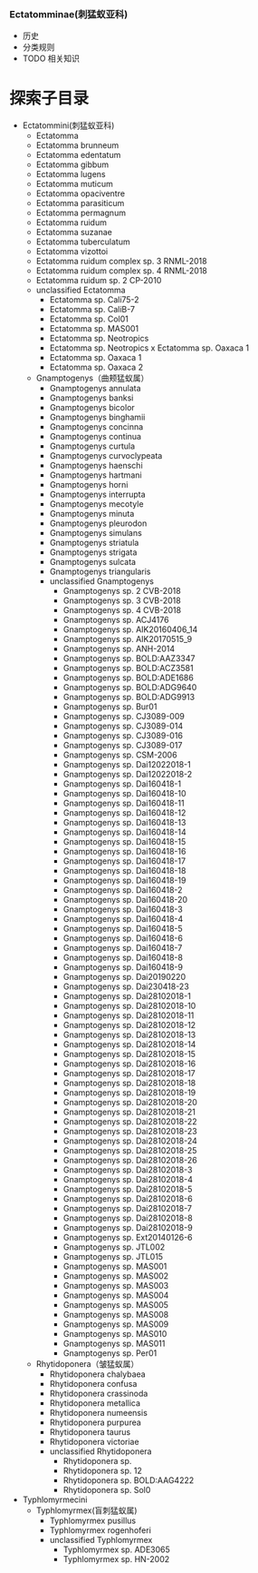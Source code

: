### Ectatomminae(刺猛蚁亚科)

* 历史
* 分类规则
* TODO 相关知识

# 探索子目录
* Ectatommini(刺猛蚁亚科)
    + Ectatomma
    + Ectatomma brunneum
    + Ectatomma edentatum
    + Ectatomma gibbum
    + Ectatomma lugens
    + Ectatomma muticum
    + Ectatomma opaciventre
    + Ectatomma parasiticum
    + Ectatomma permagnum
    + Ectatomma ruidum
    + Ectatomma suzanae
    + Ectatomma tuberculatum
    + Ectatomma vizottoi
    + Ectatomma ruidum complex sp. 3 RNML-2018
    + Ectatomma ruidum complex sp. 4 RNML-2018
    + Ectatomma ruidum sp. 2 CP-2010
    + unclassified Ectatomma
        * Ectatomma sp. Cali75-2
        * Ectatomma sp. CaliB-7
        * Ectatomma sp. Col01
        * Ectatomma sp. MAS001
        * Ectatomma sp. Neotropics
        * Ectatomma sp. Neotropics x Ectatomma sp. Oaxaca 1
        * Ectatomma sp. Oaxaca 1
        * Ectatomma sp. Oaxaca 2
    + Gnamptogenys（曲颊猛蚁属）
        * Gnamptogenys annulata
        * Gnamptogenys banksi
        * Gnamptogenys bicolor
        * Gnamptogenys binghamii
        * Gnamptogenys concinna
        * Gnamptogenys continua
        * Gnamptogenys curtula
        * Gnamptogenys curvoclypeata
        * Gnamptogenys haenschi
        * Gnamptogenys hartmani
        * Gnamptogenys horni
        * Gnamptogenys interrupta
        * Gnamptogenys mecotyle
        * Gnamptogenys minuta
        * Gnamptogenys pleurodon
        * Gnamptogenys simulans
        * Gnamptogenys striatula
        * Gnamptogenys strigata
        * Gnamptogenys sulcata
        * Gnamptogenys triangularis
        * unclassified Gnamptogenys
            + Gnamptogenys sp. 2 CVB-2018
            + Gnamptogenys sp. 3 CVB-2018
            + Gnamptogenys sp. 4 CVB-2018
            + Gnamptogenys sp. ACJ4176
            + Gnamptogenys sp. AIK20160406_14
            + Gnamptogenys sp. AIK20170515_9
            + Gnamptogenys sp. ANH-2014
            + Gnamptogenys sp. BOLD:AAZ3347
            + Gnamptogenys sp. BOLD:ACZ3581
            + Gnamptogenys sp. BOLD:ADE1686
            + Gnamptogenys sp. BOLD:ADG9640
            + Gnamptogenys sp. BOLD:ADG9913
            + Gnamptogenys sp. Bur01
            + Gnamptogenys sp. CJ3089-009
            + Gnamptogenys sp. CJ3089-014
            + Gnamptogenys sp. CJ3089-016
            + Gnamptogenys sp. CJ3089-017
            + Gnamptogenys sp. CSM-2006
            + Gnamptogenys sp. Dai12022018-1
            + Gnamptogenys sp. Dai12022018-2
            + Gnamptogenys sp. Dai160418-1
            + Gnamptogenys sp. Dai160418-10
            + Gnamptogenys sp. Dai160418-11
            + Gnamptogenys sp. Dai160418-12
            + Gnamptogenys sp. Dai160418-13
            + Gnamptogenys sp. Dai160418-14
            + Gnamptogenys sp. Dai160418-15
            + Gnamptogenys sp. Dai160418-16
            + Gnamptogenys sp. Dai160418-17
            + Gnamptogenys sp. Dai160418-18
            + Gnamptogenys sp. Dai160418-19
            + Gnamptogenys sp. Dai160418-2
            + Gnamptogenys sp. Dai160418-20
            + Gnamptogenys sp. Dai160418-3
            + Gnamptogenys sp. Dai160418-4
            + Gnamptogenys sp. Dai160418-5
            + Gnamptogenys sp. Dai160418-6
            + Gnamptogenys sp. Dai160418-7
            + Gnamptogenys sp. Dai160418-8
            + Gnamptogenys sp. Dai160418-9
            + Gnamptogenys sp. Dai20190220
            + Gnamptogenys sp. Dai230418-23
            + Gnamptogenys sp. Dai28102018-1
            + Gnamptogenys sp. Dai28102018-10
            + Gnamptogenys sp. Dai28102018-11
            + Gnamptogenys sp. Dai28102018-12
            + Gnamptogenys sp. Dai28102018-13
            + Gnamptogenys sp. Dai28102018-14
            + Gnamptogenys sp. Dai28102018-15
            + Gnamptogenys sp. Dai28102018-16
            + Gnamptogenys sp. Dai28102018-17
            + Gnamptogenys sp. Dai28102018-18
            + Gnamptogenys sp. Dai28102018-19
            + Gnamptogenys sp. Dai28102018-20
            + Gnamptogenys sp. Dai28102018-21
            + Gnamptogenys sp. Dai28102018-22
            + Gnamptogenys sp. Dai28102018-23
            + Gnamptogenys sp. Dai28102018-24
            + Gnamptogenys sp. Dai28102018-25
            + Gnamptogenys sp. Dai28102018-26
            + Gnamptogenys sp. Dai28102018-3
            + Gnamptogenys sp. Dai28102018-4
            + Gnamptogenys sp. Dai28102018-5
            + Gnamptogenys sp. Dai28102018-6
            + Gnamptogenys sp. Dai28102018-7
            + Gnamptogenys sp. Dai28102018-8
            + Gnamptogenys sp. Dai28102018-9
            + Gnamptogenys sp. Ext20140126-6
            + Gnamptogenys sp. JTL002
            + Gnamptogenys sp. JTL015
            + Gnamptogenys sp. MAS001
            + Gnamptogenys sp. MAS002
            + Gnamptogenys sp. MAS003
            + Gnamptogenys sp. MAS004
            + Gnamptogenys sp. MAS005
            + Gnamptogenys sp. MAS008
            + Gnamptogenys sp. MAS009
            + Gnamptogenys sp. MAS010
            + Gnamptogenys sp. MAS011
            + Gnamptogenys sp. Per01
    + Rhytidoponera（皱猛蚁属）
        * Rhytidoponera chalybaea
        * Rhytidoponera confusa
        * Rhytidoponera crassinoda
        * Rhytidoponera metallica
        * Rhytidoponera numeensis
        * Rhytidoponera purpurea
        * Rhytidoponera taurus
        * Rhytidoponera victoriae
        * unclassified Rhytidoponera
            + Rhytidoponera sp.
            + Rhytidoponera sp. 12
            + Rhytidoponera sp. BOLD:AAG4222
            + Rhytidoponera sp. Sol0
* Typhlomyrmecini
    + Typhlomyrmex(盲刺猛蚁属)
        * Typhlomyrmex pusillus
        * Typhlomyrmex rogenhoferi
        * unclassified Typhlomyrmex
            + Typhlomyrmex sp. ADE3065
            + Typhlomyrmex sp. HN-2002